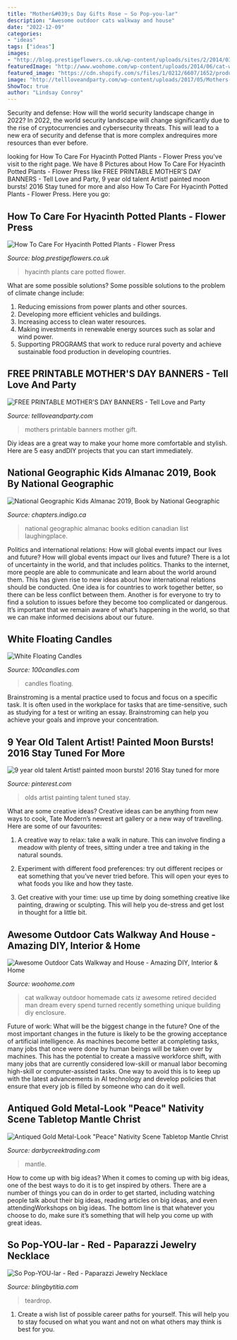 ```yaml
---
title: "Mother&#039;s Day Gifts Rose ~ So Pop-you-lar"
description: "Awesome outdoor cats walkway and house"
date: "2022-12-09"
categories:
- "ideas"
tags: ["ideas"]
images:
- "http://blog.prestigeflowers.co.uk/wp-content/uploads/sites/2/2014/03/Hyacinths-in-pots-2.jpg"
featuredImage: "http://www.woohome.com/wp-content/uploads/2014/06/cat-walkway-and-house-6.jpg"
featured_image: "https://cdn.shopify.com/s/files/1/0212/6607/1652/products/imagejpg_2a8d2e98-5fa8-4679-ac36-976216e44b0e_1200x1200.jpg?v=1570160071"
image: "http://tellloveandparty.com/wp-content/uploads/2017/05/Mothers-day-DIY-gift-ideas2.jpg"
ShowToc: true
author: "Lindsay Conroy"
---
```



Security and defense: How will the world security landscape change in 2022?
In 2022, the world security landscape will change significantly due to the rise of cryptocurrencies and cybersecurity threats. This will lead to a new era of security and defense that is more complex andrequires more resources than ever before.

	

		
looking for How To Care For Hyacinth Potted Plants - Flower Press you've visit to the right page. We have 8 Pictures about How To Care For Hyacinth Potted Plants - Flower Press like FREE PRINTABLE MOTHER&#039;S DAY BANNERS - Tell Love and Party, 9 year old talent Artist! painted moon bursts! 2016 Stay tuned for more and also How To Care For Hyacinth Potted Plants - Flower Press. Here you go:
		
    
## How To Care For Hyacinth Potted Plants - Flower Press

<img loading=lazy src="http://blog.prestigeflowers.co.uk/wp-content/uploads/sites/2/2014/03/Hyacinths-in-pots-2.jpg" onerror="this.onerror=null;this.src='https://tse3.mm.bing.net/th?id=OIP.f-R7KI3JalPbIOxU5Rl1QQHaLu&amp;pid=15.1';" alt="How To Care For Hyacinth Potted Plants - Flower Press">

_Source: blog.prestigeflowers.co.uk_

>hyacinth plants care potted flower. 

	

What are some possible solutions?
Some possible solutions to the problem of climate change include:
1. Reducing emissions from power plants and other sources. 
2. Developing more efficient vehicles and buildings. 
3. Increasing access to clean water resources. 
4. Making investments in renewable energy sources such as solar and wind power. 
5. Supporting PROGRAMS that work to reduce rural poverty and achieve sustainable food production in developing countries.

    
## FREE PRINTABLE MOTHER&#039;S DAY BANNERS - Tell Love And Party

<img loading=lazy src="http://tellloveandparty.com/wp-content/uploads/2017/05/Mothers-day-DIY-gift-ideas2.jpg" onerror="this.onerror=null;this.src='https://tse1.mm.bing.net/th?id=OIP.gFbsmUIvy2jjTsZDzL7RpQHaLH&amp;pid=15.1';" alt="FREE PRINTABLE MOTHER&#039;S DAY BANNERS - Tell Love and Party">

_Source: tellloveandparty.com_

>mothers printable banners mother gift. 

	

Diy ideas are a great way to make your home more comfortable and stylish. Here are 5 easy andDIY projects that you can start immediately.

    
## National Geographic Kids Almanac 2019, Book By National Geographic

<img loading=lazy src="https://dynamic.indigoimages.ca/books/1426330154.jpg?quality=85&amp;width=380&amp;maxheight=515&amp;sale=0&amp;lang=en" onerror="this.onerror=null;this.src='https://tse2.mm.bing.net/th?id=OIP.0cl4JsqgbY4UJbz19Iz5oAAAAA&amp;pid=15.1';" alt="National Geographic Kids Almanac 2019, Book by National Geographic">

_Source: chapters.indigo.ca_

>national geographic almanac books edition canadian list laughingplace. 

	

Politics and international relations: How will global events impact our lives and future?
How will global events impact our lives and future? There is a lot of uncertainty in the world, and that includes politics. Thanks to the internet, more people are able to communicate and learn about the world around them. This has given rise to new ideas about how international relations should be conducted. 
One idea is for countries to work together better, so there can be less conflict between them. Another is for everyone to try to find a solution to issues before they become too complicated or dangerous. It’s important that we remain aware of what’s happening in the world, so that we can make informed decisions about our future.

    
## White Floating Candles

<img loading=lazy src="https://www.100candles.com/res/images/gallery/g12620.jpg" onerror="this.onerror=null;this.src='https://tse3.mm.bing.net/th?id=OIP.E3za3CsYaFFqeM6UiDiueQHaE8&amp;pid=15.1';" alt="White Floating Candles">

_Source: 100candles.com_

>candles floating. 

	

Brainstroming is a mental practice used to focus and focus on a specific task. It is often used in the workplace for tasks that are time-sensitive, such as studying for a test or writing an essay. Brainstroming can help you achieve your goals and improve your concentration.

    
## 9 Year Old Talent Artist! Painted Moon Bursts! 2016 Stay Tuned For More

<img loading=lazy src="https://i.pinimg.com/736x/26/7c/22/267c224013071b2023e3a2868395ed29--tamia--year-olds.jpg" onerror="this.onerror=null;this.src='https://tse2.mm.bing.net/th?id=OIP.qV6eMHMzumthfPFn7rl-NQHaJ3&amp;pid=15.1';" alt="9 year old talent Artist! painted moon bursts! 2016 Stay tuned for more">

_Source: pinterest.com_

>olds artist painting talent tuned stay. 

	

What are some creative ideas?
Creative ideas can be anything from new ways to cook, Tate Modern’s newest art gallery or a new way of travelling. Here are some of our favourites:
1. A creative way to relax: take a walk in nature. This can involve finding a meadow with plenty of trees, sitting under a tree and taking in the natural sounds.

2. Experiment with different food preferences: try out different recipes or eat something that you’ve never tried before. This will open your eyes to what foods you like and how they taste.

3. Get creative with your time: use up time by doing something creative like painting, drawing or sculpting. This will help you de-stress and get lost in thought for a little bit.

    
## Awesome Outdoor Cats Walkway And House - Amazing DIY, Interior &amp; Home

<img loading=lazy src="http://www.woohome.com/wp-content/uploads/2014/06/cat-walkway-and-house-6.jpg" onerror="this.onerror=null;this.src='https://tse3.mm.bing.net/th?id=OIP.N3h8BDaH08GBx8XiOnwbegHaJ4&amp;pid=15.1';" alt="Awesome Outdoor Cats Walkway and House - Amazing DIY, Interior &amp; Home">

_Source: woohome.com_

>cat walkway outdoor homemade cats iz awesome retired decided man dream every spend turned recently something unique building diy enclosure. 

	

Future of work: What will be the biggest change in the future?
One of the most important changes in the future is likely to be the growing acceptance of artificial intelligence. As machines become better at completing tasks, many jobs that once were done by human beings will be taken over by machines. This has the potential to create a massive workforce shift, with many jobs that are currently considered low-skill or manual labor becoming high-skill or computer-assisted tasks. One way to avoid this is to keep up with the latest advancements in AI technology and develop policies that ensure that every job is filled by someone who can do it well.

    
## Antiqued Gold Metal-Look &quot;Peace&quot; Nativity Scene Tabletop Mantle Christ

<img loading=lazy src="https://cdn.shopify.com/s/files/1/0812/2699/products/AntiquedGoldPeaceNativitySceneTabletopMantleChristmasHolidayDecor2_1800x1800.jpg?v=1600094856" onerror="this.onerror=null;this.src='https://tse1.mm.bing.net/th?id=OIP.BlLHs5Ct8xfYYRFrEOqrfwHaF7&amp;pid=15.1';" alt="Antiqued Gold Metal-Look &quot;Peace&quot; Nativity Scene Tabletop Mantle Christ">

_Source: darbycreektrading.com_

>mantle. 

	

How to come up with big ideas?
When it comes to coming up with big ideas, one of the best ways to do it is to get inspired by others. There are a number of things you can do in order to get started, including watching people talk about their big ideas, reading articles on big ideas, and even attendingWorkshops on big ideas. The bottom line is that whatever you choose to do, make sure it’s something that will help you come up with great ideas.

    
## So Pop-YOU-lar - Red - Paparazzi Jewelry Necklace

<img loading=lazy src="https://cdn.shopify.com/s/files/1/0212/6607/1652/products/imagejpg_2a8d2e98-5fa8-4679-ac36-976216e44b0e_1200x1200.jpg?v=1570160071" onerror="this.onerror=null;this.src='https://tse2.mm.bing.net/th?id=OIP.wz7D6zg08YekcHI5EyowdQHaLH&amp;pid=15.1';" alt="So Pop-YOU-lar - Red - Paparazzi Jewelry Necklace">

_Source: blingbytitia.com_

>teardrop. 

	

1. Create a wish list of possible career paths for yourself. This will help you to stay focused on what you want and not on what others may think is best for you. 

